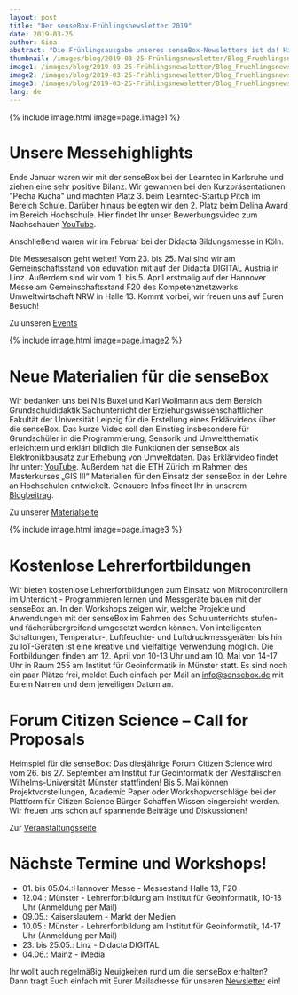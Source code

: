```yaml
---
layout: post
title: "Der senseBox-Frühlingsnewsletter 2019"
date: 2019-03-25
author: Gina
abstract: "Die Frühlingsausgabe unseres senseBox-Newsletters ist da! Hier erfahrt Ihr, was es Neues von der senseBox gibt."
thumbnail: /images/blog/2019-03-25-Frühlingsnewsletter/Blog_Fruehlingsnewsletter1.jpg
image1: /images/blog/2019-03-25-Frühlingsnewsletter/Blog_Fruehlingsnewsletter1.jpg
image2: /images/blog/2019-03-25-Frühlingsnewsletter/Blog_Fruehlingsnewsletter2.jpg
image3: /images/blog/2019-03-25-Frühlingsnewsletter/Blog_Fruehlingsnewsletter3.jpg
lang: de
---
```


{% include image.html image=page.image1 %}

Unsere Messehighlights
============
Ende Januar waren wir mit der senseBox bei der Learntec in Karlsruhe und ziehen eine sehr positive Bilanz: Wir gewannen bei den Kurzpräsentationen "Pecha Kucha" und machten Platz 3. beim Learntec-Startup Pitch im Bereich Schule. Darüber hinaus belegten wir den 2. Platz beim Delina Award im Bereich Hochschule. Hier findet Ihr unser Bewerbungsvideo zum Nachschauen [YouTube](https://www.youtube.com/watch?v=98bHBH4WApI).

Anschließend waren wir im Februar bei der Didacta Bildungsmesse in Köln. 

Die Messesaison geht weiter! Vom 23. bis 25. Mai sind wir am Gemeinschaftsstand von eduvation mit auf der Didacta DIGITAL Austria in Linz. Außerdem sind wir vom 1. bis 5. April erstmalig auf der Hannover Messe am Gemeinschaftsstand F20 des Kompetenznetzwerks Umweltwirtschaft NRW in Halle 13. Kommt vorbei, wir freuen uns auf Euren Besuch!

Zu unseren [Events](https://sensebox.de/de/events.html)

{% include image.html image=page.image2 %}

Neue Materialien für die senseBox
============
Wir bedanken uns bei Nils Buxel und Karl Wollmann aus dem Bereich Grundschuldidaktik Sachunterricht der Erziehungswissenschaftlichen Fakultät der Universität Leipzig für die Erstellung eines Erklärvideos über die senseBox. Das kurze Video soll den Einstieg insbesondere für Grundschüler in die Programmierung, Sensorik und Umweltthematik erleichtern und erklärt bildlich die Funktionen der senseBox als Elektronikbausatz zur Erhebung von Umweltdaten. Das Erklärvideo findet Ihr unter: [YouTube](https://www.youtube.com/watch?v=sf3RzXq6iVo&t=1s). Außerdem hat die ETH Zürich im Rahmen des Masterkurses „GIS III“ Materialien für den Einsatz der senseBox in der Lehre an Hochschulen entwickelt. Genauere Infos findet Ihr in unserem [Blogbeitrag](https://sensebox.de/2019/01/19/sensebox_hochschule). 

Zu unserer [Materialseite](https://sensebox.de/de/material.html)

{% include image.html image=page.image3 %}

Kostenlose Lehrerfortbildungen
============
Wir bieten kostenlose Lehrerfortbildungen zum Einsatz von Mikrocontrollern im Unterricht - Programmieren lernen und Messgeräte bauen mit der senseBox an. In den Workshops zeigen wir, welche Projekte und Anwendungen mit der senseBox im Rahmen des Schulunterrichts stufen- und fächerübergreifend umgesetzt werden können. Von intelligenten Schaltungen, Temperatur-, Luftfeuchte- und Luftdruckmessgeräten bis hin zu IoT-Geräten ist eine kreative und vielfältige Verwendung möglich. Die Fortbildungen finden am 12. April von 10-13 Uhr und am 10. Mai von 14-17 Uhr in Raum 255 am Institut für Geoinformatik in Münster statt. Es sind noch ein paar Plätze frei, meldet Euch einfach per Mail an info@sensebox.de mit Eurem Namen und dem jeweiligen Datum an.

Forum Citizen Science – Call for Proposals
============
Heimspiel für die senseBox: Das diesjährige Forum Citizen Science wird vom 26. bis 27. September am Institut für Geoinformatik der Westfälischen Wilhelms-Universität Münster stattfinden! Bis 5. Mai können Projektvorstellungen, Academic Paper oder Workshopvorschläge bei der Plattform für Citizen Science Bürger Schaffen Wissen eingereicht werden. Wir freuen uns schon auf spannende Beiträge und Diskussionen!  

Zur [Veranstaltungsseite](https://www.buergerschaffenwissen.de/citizen-science/veranstaltungen/forum-citizen-science-2019/call?fbclid=IwAR1PTh9__dsj9M2NmhAMA6xixR_HP6rLCJJuZeTruFkmzc3HxemLn5sxFnY)

Nächste Termine und Workshops!
============

* 01\. bis 05.04.:Hannover Messe - Messestand Halle 13, F20
* 12.04.: Münster - Lehrerfortbildung am Institut für Geoinformatik, 10-13 Uhr (Anmeldung per Mail)
* 09.05.: Kaiserslautern - Markt der Medien 
* 10.05.: Münster - Lehrerfortbildung am Institut für Geoinformatik, 14-17 Uhr (Anmeldung per Mail)
* 23\. bis 25.05.: Linz - Didacta DIGITAL
* 04.06.: Mainz - iMedia

Ihr wollt auch regelmäßig Neuigkeiten rund um die senseBox erhalten? Dann tragt Euch einfach mit Eurer Mailadresse für unseren [Newsletter](https://sensebox.de/#newsletter) ein!

